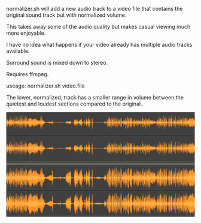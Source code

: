 normalizer.sh will add a new audio track to a video file that contains the original sound track but with normalized volume.

This takes away some of the audio quality but makes casual viewing much more enjoyable.

I have no idea what happens if your video already has multiple audio tracks available.

Surround sound is mixed down to stereo.

Requires ffmpeg.

useage: normalizer.sh video.file

The lower, normalized, track has a smaller range in volume between the quietest and loudest sections compared to the original.

![example](example.png)
